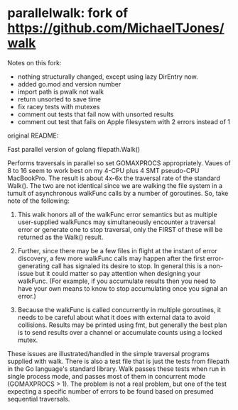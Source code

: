 parallelwalk: fork of https://github.com/MichaelTJones/walk
====
Notes on this fork:
- nothing structurally changed, except using lazy DirEntry now.
- added go.mod and version number
- import path is pwalk not walk
- return unsorted to save time
- fix racey tests with mutexes
- comment out tests that fail now with unsorted results
- comment out test that fails on Apple filesystem with 2 errors instead of 1

original README:

Fast parallel version of golang filepath.Walk()

Performs traversals in parallel so set GOMAXPROCS appropriately. Vaues of 8 to 16 seem to work best on my 
4-CPU plus 4 SMT pseudo-CPU MacBookPro. The result is about 4x-6x the traversal rate of the standard Walk().
The two are not identical since we are walking the file system in a tumult of asynchronous walkFunc calls by
a number of goroutines. So, take note of the following:

1. This walk honors all of the walkFunc error semantics but as multiple user-supplied walkFuncs may simultaneously encounter a traversal error or generate one to stop traversal, only the FIRST of these will be returned as the Walk() result. 

2. Further, since there may be a few files in flight at the instant of  error discovery, a few more walkFunc calls may happen after the first error-generating call has signaled its desire to stop. In general this is a non-issue but it could matter so pay attention when designing your walkFunc. (For example, if you accumulate results then you need to have your own means to know to stop accumulating once you signal an error.)

3. Because the walkFunc is called concurrently in multiple goroutines, it needs to be careful about what it does with external data to avoid collisions. Results may be printed using fmt, but generally the best plan is to send results over a channel or accumulate counts using a locked mutex.

These issues are illustrated/handled in the simple traversal programs supplied with walk. There is also a test file that is just the tests from filepath in the Go language's standard library. Walk passes these tests when run in single process mode, and passes most of them in concurrent mode (GOMAXPROCS > 1). The problem is not a real problem, but one of the test expecting a specific number of errors to be found based on presumed sequential traversals.
